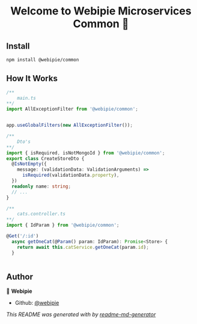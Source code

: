 <h1 align="center">Welcome to Webipie Microservices Common 👋</h1>

## Install

```sh
npm install @webipie/common
```

## How It Works

```ts
/**
    main.ts 
**/
import AllExceptionFilter from '@webipie/common';


app.useGlobalFilters(new AllExceptionFilter());

/**
    Dto's
**/
import { isRequired, isNotMongoId } from '@webipie/common';
export class CreateStoreDto {
  @IsNotEmpty({
    message: (validationData: ValidationArguments) =>
      isRequired(validationData.property),
  })
  readonly name: string;
  // ... 
}

/**
    cats.controller.ts
**/
import { IdParam } from '@webipie/common';

@Get('/:id')
  async getOneCat(@Param() param: IdParam): Promise<Store> {
    return await this.catService.getOneCat(param.id);
  }



```

## Author

👤 **Webipie**

* Github: [@webipie](https://github.com/webipie-dev)

_This README was generated with by [readme-md-generator](https://github.com/kefranabg/readme-md-generator)_
